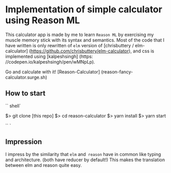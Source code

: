 # Implementation of simple calculator using Reason ML


This calculator app is made by me to learn `Reason ML` by exercising my muscle memory stick with its syntax and semantics. Most of the code that I have written is only rewritten of `elm` version of [chrisbuttery / elm-calculator] (https://github.com/chrisbuttery/elm-calculator), and css is implemented using [kalpeshsingh] (https: //codepen.io/kalpeshsingh/pen/wMNpLp).



Go and calculate with it!
[Reason-Calculator] (reason-fancy-calculator.surge.sh)

## How to start

`` shell`

$> git clone [this repo]
$> cd reason-calculator
$> yarn install
$> yarn start

`` `

## Impression

I impress by the similarity that `elm` and` reason` have in common like typing and architecture. (both have reducer by default!) This makes the translation between elm and reason quite easy. 